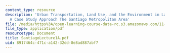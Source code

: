 ```yaml
---
content_type: resource
description: 'Urban Transportation, Land Use, and the Environment in Latin America:
  A Case Study Approach The Santiago Metropolitan Area'
file: /media/https%3A/open-learning-course-data-rc.s3.amazonaws.com/11-943j-urban-transportation-land-use-and-the-environment-spring-2002/8917464c471ca14232dd8e8ad887abf7_SantiagoLecture1A.pdf
file_type: application/pdf
resourcetype: Document
title: SantiagoLecture1A.pdf
uid: 8917464c-471c-a142-32dd-8e8ad887abf7
---
```

